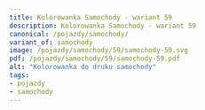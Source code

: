```yaml
---
title: Kolorowanka Samochody - wariant 59
description: Kolorowanka Samochody - wariant 59
canonical: /pojazdy/samochody/
variant_of: samochody
image: /pojazdy/samochody/59/samochody-59.svg
pdf: /pojazdy/samochody/59/samochody-59.pdf
alt: "Kolorowanka do druku samochody"
tags:
- pojazdy
- samochody
---
```

